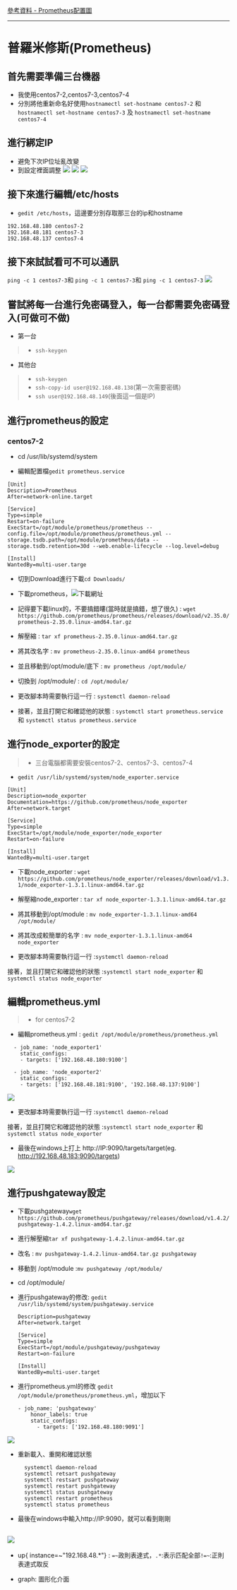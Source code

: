[參考資料 - Prometheus配置圖](https://codingnote.cc/zh-tw/p/150392/)


---

# 普羅米修斯(Prometheus)
## 首先需要準備三台機器

* 我使用centos7-2,centos7-3,centos7-4
* 分別將他重新命名好使用`hostnamectl set-hostname centos7-2` 和 `hostnamectl set-hostname centos7-3` 及 `hostnamectl set-hostname centos7-4`

## 進行綁定IP
* 避免下次IP位址亂改變
* 到設定裡面調整
![](pictures/2.jpg)
![](pictures/3.jpg)
![](pictures/4.jpg)

## 接下來進行編輯/etc/hosts

* `gedit /etc/hosts`，這邊要分別存取那三台的ip和hostname
```
192.168.48.180 centos7-2
192.168.48.181 centos7-3
192.168.48.137 centos7-4
```

## 接下來試試看可不可以通訊
`ping -c 1 centos7-3`和
`ping -c 1 centos7-3`和
`ping -c 1 centos7-3`
![](pictures/5.jpg)

## 嘗試將每一台進行免密碼登入，每一台都需要免密碼登入(可做可不做)
* 第一台
>* `ssh-keygen`

* 其他台
>* `ssh-keygen`
>* `ssh-copy-id user@192.168.48.138`(第一次需要密碼)
>* `ssh user@192.168.48.149`(後面這一個是IP)

## 進行prometheus的設定
### centos7-2
* cd /usr/lib/systemd/system

* 編輯配置檔`gedit prometheus.service `

```
[Unit]
Description=Prometheus
After=network-online.target

[Service]
Type=simple
Restart=on-failure
ExecStart=/opt/module/prometheus/prometheus --config.file=/opt/module/prometheus/prometheus.yml --storage.tsdb.path=/opt/module/prometheus/data --storage.tsdb.retention=30d --web.enable-lifecycle --log.level=debug

[Install]
WantedBy=multi-user.targe

```
* 切到Download進行下載`cd Downloads/`
* 下載prometheus，![下載網址](https://prometheus.io/download/)
* 記得要下載linux的，不要搞錯瞜(當時就是搞錯，想了很久) : `wget https://github.com/prometheus/prometheus/releases/download/v2.35.0/prometheus-2.35.0.linux-amd64.tar.gz`

* 解壓縮 : `tar xf prometheus-2.35.0.linux-amd64.tar.gz`

* 將其改名字 : `mv prometheus-2.35.0.linux-amd64 prometheus`

* 並且移動到/opt/module/底下 :  `mv prometheus /opt/module/`

* 切換到 /opt/module/ : `cd /opt/module/`

* 更改腳本時需要執行這一行 : `systemctl daemon-reload`

* 接著，並且打開它和確認他的狀態 : `systemctl start prometheus.service` 和 `systemctl status prometheus.service`

## 進行node_exporter的設定
>* 三台電腦都需要安裝centos7-2、centos7-3、centos7-4

* `gedit /usr/lib/systemd/system/node_exporter.service`
```
[Unit]
Description=node_exporter
Documentation=https://github.com/prometheus/node_exporter
After=network.target
 
[Service]
Type=simple
ExecStart=/opt/module/node_exporter/node_exporter
Restart=on-failure

[Install]
WantedBy=multi-user.target
```

* 下載node_exporter : `wget https://github.com/prometheus/node_exporter/releases/download/v1.3.1/node_exporter-1.3.1.linux-amd64.tar.gz`

* 解壓縮node_exporter : `tar xf node_exporter-1.3.1.linux-amd64.tar.gz`

* 將其移動到/opt/module : `mv node_exporter-1.3.1.linux-amd64 /opt/module/`

* 將其改成較簡單的名字 : `mv node_exporter-1.3.1.linux-amd64 node_exporter`


* 更改腳本時需要執行這一行 :`systemctl daemon-reload`

接著，並且打開它和確認他的狀態 :`systemctl start node_exporter` 和 `systemctl status node_exporter`

## 編輯prometheus.yml
>* for centos7-2
* 編輯prometheus.yml : `gedit /opt/module/prometheus/prometheus.yml`
```
  - job_name: 'node_exporter1'
    static_configs:
    - targets: ['192.168.48.180:9100']

  - job_name: 'node_exporter2'
    static_configs:
    - targets: ['192.168.48.181:9100', '192.168.48.137:9100']
```
![](pictures/6.jpg)

* 更改腳本時需要執行這一行 :`systemctl daemon-reload`

接著，並且打開它和確認他的狀態 :`systemctl start node_exporter` 和 `systemctl status node_exporter`

* 最後在windows上打上 http://IP:9090/targets/target(eg. http://192.168.48.183:9090/targets)

![](pictures/7.jpg)


## 進行pushgateway設定
*  下載pushgateway`wget https://github.com/prometheus/pushgateway/releases/download/v1.4.2/pushgateway-1.4.2.linux-amd64.tar.gz`

* 進行解壓縮`tar xf pushgateway-1.4.2.linux-amd64.tar.gz`

* 改名 : `mv pushgateway-1.4.2.linux-amd64.tar.gz pushgateway`

* 移動到 /opt/module :`mv pushgateway /opt/module/`

* cd /opt/module/

* 進行pushgateway的修改: `gedit /usr/lib/systemd/system/pushgateway.service`
  ```
  Description=pushgateway
  After=network.target

  [Service]
  Type=simple
  ExecStart=/opt/module/pushgateway/pushgateway 
  Restart=on-failure

  [Install]
  WantedBy=multi-user.target
  ```

* 進行prometheus.yml的修改 `gedit /opt/module/prometheus/prometheus.yml`，增加以下
  ```
  - job_name: 'pushgateway'
      honor_labels: true
      static_configs:
        - targets: ['192.168.48.180:9091']
  ```
![](pictures/9.jpg)

* 重新載入、重開和確認狀態
  ```
    systemctl daemon-reload
    systemctl retsart pushgateway
    systemctl restsart pushgateway
    systemctl restart pushgateway
    systemctl status pushgateway
    systemctl restart prometheus
    systemctl status prometheus

  ```

* 最後在windows中輸入http://IP:9090，就可以看到剛剛

![](pictures/8.jpg)
---

- up{ instance=~"192.168.48.*"} : `=~`政則表達式，`.*`:表示匹配全部`!=~`:正則表達式取反

* graph: 圖形化介面










